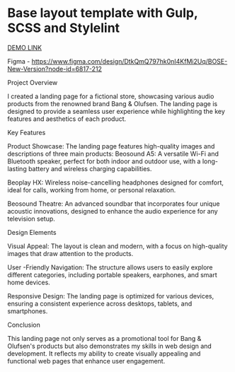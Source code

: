 # Base layout template with Gulp, SCSS and Stylelint
[DEMO LINK](https://Stepan-R.github.io/landing-Store/)

Figma - https://www.figma.com/design/DtkQmQ797hk0nI4KfMi2Uq/BOSE-New-Version?node-id=6817-212

Project Overview

I created a landing page for a fictional store, showcasing various audio products from the renowned brand Bang & Olufsen. The landing page is designed to provide a seamless user experience while highlighting the key features and aesthetics of each product.

Key Features

Product Showcase: The landing page features high-quality images and descriptions of three main products:
Beosound A5: A versatile Wi-Fi and Bluetooth speaker, perfect for both indoor and outdoor use, with a long-lasting battery and wireless charging capabilities.

Beoplay HX: Wireless noise-cancelling headphones designed for comfort, ideal for calls, working from home, or personal relaxation.

Beosound Theatre: An advanced soundbar that incorporates four unique acoustic innovations, designed to enhance the audio experience for any television setup.

Design Elements

Visual Appeal: The layout is clean and modern, with a focus on high-quality images that draw attention to the products.

User -Friendly Navigation: The structure allows users to easily explore different categories, including portable speakers, earphones, and smart home devices.

Responsive Design: The landing page is optimized for various devices, ensuring a consistent experience across desktops, tablets, and smartphones.

Conclusion

This landing page not only serves as a promotional tool for Bang & Olufsen's products but also demonstrates my skills in web design and development. It reflects my ability to create visually appealing and functional web pages that enhance user engagement.



